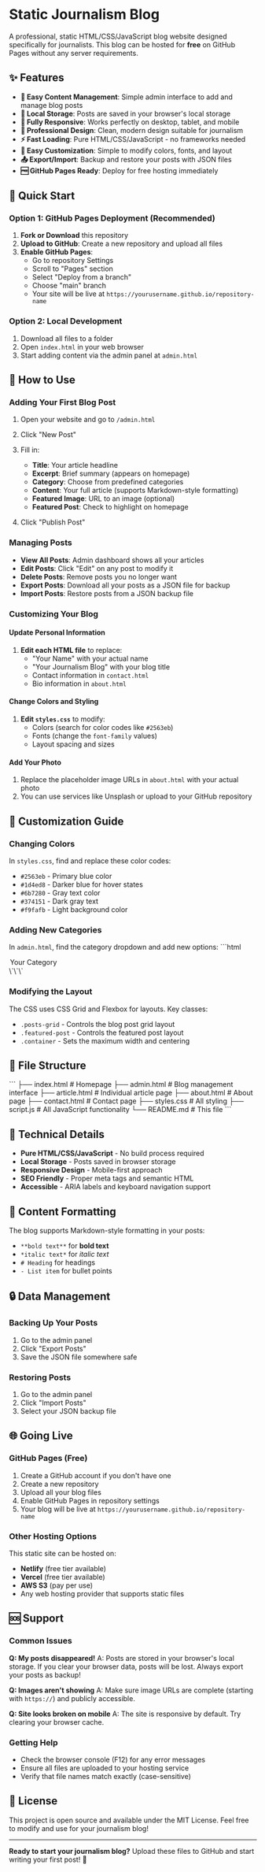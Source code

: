 # Static Journalism Blog

A professional, static HTML/CSS/JavaScript blog website designed specifically for journalists. This blog can be hosted for **free** on GitHub Pages without any server requirements.

## ✨ Features

- **📝 Easy Content Management**: Simple admin interface to add and manage blog posts
- **💾 Local Storage**: Posts are saved in your browser's local storage
- **📱 Fully Responsive**: Works perfectly on desktop, tablet, and mobile
- **🎨 Professional Design**: Clean, modern design suitable for journalism
- **⚡ Fast Loading**: Pure HTML/CSS/JavaScript - no frameworks needed
- **🔧 Easy Customization**: Simple to modify colors, fonts, and layout
- **📤 Export/Import**: Backup and restore your posts with JSON files
- **🆓 GitHub Pages Ready**: Deploy for free hosting immediately

## 🚀 Quick Start

### Option 1: GitHub Pages Deployment (Recommended)

1. **Fork or Download** this repository
2. **Upload to GitHub**: Create a new repository and upload all files
3. **Enable GitHub Pages**: 
   - Go to repository Settings
   - Scroll to "Pages" section
   - Select "Deploy from a branch"
   - Choose "main" branch
   - Your site will be live at `https://yourusername.github.io/repository-name`

### Option 2: Local Development

1. Download all files to a folder
2. Open `index.html` in your web browser
3. Start adding content via the admin panel at `admin.html`

## 📖 How to Use

### Adding Your First Blog Post

1. Open your website and go to `/admin.html`
2. Click "New Post"
3. Fill in:
   - **Title**: Your article headline
   - **Excerpt**: Brief summary (appears on homepage)
   - **Category**: Choose from predefined categories
   - **Content**: Your full article (supports Markdown-style formatting)
   - **Featured Image**: URL to an image (optional)
   - **Featured Post**: Check to highlight on homepage

4. Click "Publish Post"

### Managing Posts

- **View All Posts**: Admin dashboard shows all your articles
- **Edit Posts**: Click "Edit" on any post to modify it
- **Delete Posts**: Remove posts you no longer want
- **Export Posts**: Download all your posts as a JSON file for backup
- **Import Posts**: Restore posts from a JSON backup file

### Customizing Your Blog

#### Update Personal Information

1. **Edit each HTML file** to replace:
   - "Your Name" with your actual name
   - "Your Journalism Blog" with your blog title
   - Contact information in `contact.html`
   - Bio information in `about.html`

#### Change Colors and Styling

1. **Edit `styles.css`** to modify:
   - Colors (search for color codes like `#2563eb`)
   - Fonts (change the `font-family` values)
   - Layout spacing and sizes

#### Add Your Photo

1. Replace the placeholder image URLs in `about.html` with your actual photo
2. You can use services like Unsplash or upload to your GitHub repository

## 🎨 Customization Guide

### Changing Colors

In `styles.css`, find and replace these color codes:
- `#2563eb` - Primary blue color
- `#1d4ed8` - Darker blue for hover states
- `#6b7280` - Gray text color
- `#374151` - Dark gray text
- `#f9fafb` - Light background color

### Adding New Categories

In `admin.html`, find the category dropdown and add new options:
\`\`\`html
<option value="Your Category">Your Category</option>
\`\`\`

### Modifying the Layout

The CSS uses CSS Grid and Flexbox for layouts. Key classes:
- `.posts-grid` - Controls the blog post grid layout
- `.featured-post` - Controls the featured post layout
- `.container` - Sets the maximum width and centering

## 📁 File Structure

\`\`\`
├── index.html          # Homepage
├── admin.html          # Blog management interface
├── article.html        # Individual article page
├── about.html          # About page
├── contact.html        # Contact page
├── styles.css          # All styling
├── script.js           # All JavaScript functionality
└── README.md           # This file
\`\`\`

## 🔧 Technical Details

- **Pure HTML/CSS/JavaScript** - No build process required
- **Local Storage** - Posts saved in browser storage
- **Responsive Design** - Mobile-first approach
- **SEO Friendly** - Proper meta tags and semantic HTML
- **Accessible** - ARIA labels and keyboard navigation support

## 📝 Content Formatting

The blog supports Markdown-style formatting in your posts:

- `**bold text**` for **bold text**
- `*italic text*` for *italic text*
- `# Heading` for headings
- `- List item` for bullet points

## 🔒 Data Management

### Backing Up Your Posts

1. Go to the admin panel
2. Click "Export Posts"
3. Save the JSON file somewhere safe

### Restoring Posts

1. Go to the admin panel
2. Click "Import Posts"
3. Select your JSON backup file

## 🌐 Going Live

### GitHub Pages (Free)

1. Create a GitHub account if you don't have one
2. Create a new repository
3. Upload all your blog files
4. Enable GitHub Pages in repository settings
5. Your blog will be live at `https://yourusername.github.io/repository-name`

### Other Hosting Options

This static site can be hosted on:
- **Netlify** (free tier available)
- **Vercel** (free tier available)
- **AWS S3** (pay per use)
- Any web hosting provider that supports static files

## 🆘 Support

### Common Issues

**Q: My posts disappeared!**
A: Posts are stored in your browser's local storage. If you clear your browser data, posts will be lost. Always export your posts as backup!

**Q: Images aren't showing**
A: Make sure image URLs are complete (starting with `https://`) and publicly accessible.

**Q: Site looks broken on mobile**
A: The site is responsive by default. Try clearing your browser cache.

### Getting Help

- Check the browser console (F12) for any error messages
- Ensure all files are uploaded to your hosting service
- Verify that file names match exactly (case-sensitive)

## 📄 License

This project is open source and available under the MIT License. Feel free to modify and use for your journalism blog!

---

**Ready to start your journalism blog?** Upload these files to GitHub and start writing your first post! 🚀
